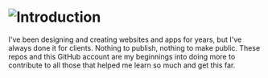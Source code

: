 # ![Introduction](https://ryanjagdfeld.com/Portals/1/images/introduction-v4.png)
I've been designing and creating websites and apps for years, but I've always done it for clients.  Nothing to publish, nothing to make public. These repos and this GitHub account are my beginnings into doing more to contribute to all those that helped me learn so much and get this far.
